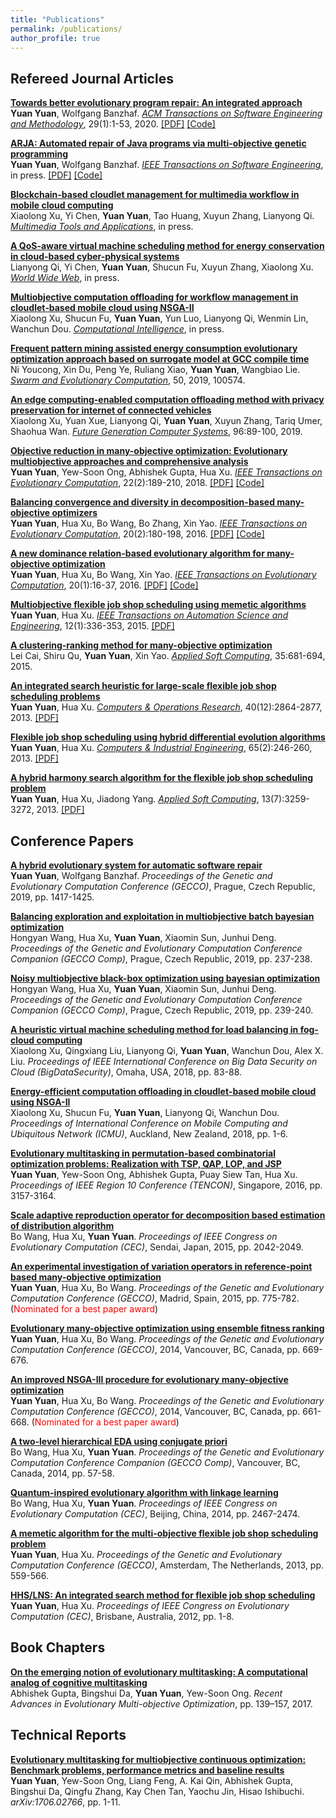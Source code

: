 ```yaml
---
title: "Publications"
permalink: /publications/
author_profile: true
---
```


## Refereed Journal Articles

<b>[Towards better evolutionary program repair: An integrated approach](https://doi.org/10.1145/3360004)</b> <br> 
<b>Yuan Yuan</b>, Wolfgang Banzhaf.
<i>[ACM Transactions on Software Engineering and Methodology](https://tosem.acm.org)</i>, 29(1):1-53, 2020.
[[PDF]](http://yyxhdy.github.io/files/TOSEM2019.pdf)
[[Code]](https://github.com/yyxhdy/arja/tree/arja-e)

<b>[ARJA: Automated repair of Java programs via multi-objective genetic programming](https://doi.org/10.1109/TSE.2018.2874648)</b> <br> 
<b>Yuan Yuan</b>, Wolfgang Banzhaf.
<i>[IEEE Transactions on Software Engineering](https://www.computer.org/csdl/journal/ts)</i>, in press.
[[PDF]](http://yyxhdy.github.io/files/TSE2018.pdf)
[[Code]](https://github.com/yyxhdy/arja)



<b>[Blockchain-based cloudlet management for multimedia workflow in mobile cloud computing](https://doi.org/10.1007/s11042-019-07900-x)</b> <br> 
Xiaolong Xu, Yi Chen, <b>Yuan Yuan</b>, Tao Huang, Xuyun Zhang, Lianyong Qi.
<i>[Multimedia Tools and Applications](https://link.springer.com/journal/11042)</i>, in press.


<b>[A QoS-aware virtual machine scheduling method for energy conservation in cloud-based cyber-physical systems](https://doi.org/10.1007/s11280-019-00684-y)</b> <br> 
Lianyong Qi, Yi Chen, <b>Yuan Yuan</b>, Shucun Fu, Xuyun Zhang, Xiaolong Xu.
<i>[World Wide Web](https://link.springer.com/journal/11280)</i>, in press.


<b>[Multiobjective computation offloading for workflow management in cloudlet‐based mobile cloud using NSGA-II](https://doi.org/10.1111/coin.12197)</b> <br> 
Xiaolong Xu, Shucun Fu, <b>Yuan Yuan</b>, Yun Luo, Lianyong Qi, Wenmin Lin, Wanchun Dou.
<i>[Computational Intelligence](https://onlinelibrary.wiley.com/journal/14678640)</i>, in press.


<b>[Frequent pattern mining assisted energy consumption evolutionary optimization approach based on surrogate model at GCC compile time](https://doi.org/10.1016/j.swevo.2019.100574)</b> <br> 
Ni Youcong, Xin Du, Peng Ye, Ruliang Xiao, <b>Yuan Yuan</b>, Wangbiao Lie.
<i>[Swarm and Evolutionary Computation](https://www.journals.elsevier.com/swarm-and-evolutionary-computation)</i>, 50, 2019, 100574.


<b>[An edge computing-enabled computation offloading method with privacy preservation for internet of connected vehicles](https://doi.org/10.1016/j.future.2019.01.012)</b> <br> 
Xiaolong Xu, Yuan Xue, Lianyong Qi, <b>Yuan Yuan</b>, Xuyun Zhang, Tariq Umer, Shaohua Wan.
<i>[Future Generation Computer Systems](https://www.journals.elsevier.com/future-generation-computer-systems)</i>, 96:89-100, 2019.


<b>[Objective reduction in many-objective optimization: Evolutionary multiobjective approaches and comprehensive analysis](https://doi.org/10.1109/TEVC.2017.2672668)</b> <br> 
<b>Yuan Yuan</b>, Yew-Soon Ong, Abhishek Gupta, Hua Xu.
<i>[IEEE Transactions on Evolutionary Computation](https://cis.ieee.org/publications/t-evolutionary-computation)</i>, 22(2):189-210, 2018.
[[PDF]](http://yyxhdy.github.io/files/TEVC2018.pdf)
[[Code]](https://github.com/yyxhdy/MOOR)

<b>[Balancing convergence and diversity in decomposition-based many-objective optimizers](https://doi.org/10.1109/TEVC.2015.2443001)</b> <br> 
<b>Yuan Yuan</b>, Hua Xu, Bo Wang, Bo Zhang, Xin Yao.
<i>[IEEE Transactions on Evolutionary Computation](https://cis.ieee.org/publications/t-evolutionary-computation)</i>, 20(2):180-198, 2016. 
[[PDF]](https://ieeexplore.ieee.org/stamp/stamp.jsp?tp=&arnumber=7120115)
[[Code]](http://yyxhdy.github.io/files/TEVC2016_BCDOptimizers.zip)

<b>[A new dominance relation-based evolutionary algorithm for many-objective optimization](https://doi.org/10.1109/TEVC.2015.2420112)</b> <br> 
<b>Yuan Yuan</b>, Hua Xu, Bo Wang, Xin Yao.
<i>[IEEE Transactions on Evolutionary Computation](https://cis.ieee.org/publications/t-evolutionary-computation)</i>, 20(1):16-37, 2016.
[[PDF]](https://ieeexplore.ieee.org/stamp/stamp.jsp?tp=&arnumber=7080938)
[[Code]](https://github.com/yyxhdy/ManyEAs)


<b>[Multiobjective flexible job shop scheduling using memetic algorithms](https://doi.org/10.1109/TASE.2013.2274517)</b> <br> 
<b>Yuan Yuan</b>, Hua Xu.
<i>[IEEE Transactions on Automation Science and Engineering](https://www.ieee-ras.org/publications/t-ase)</i>, 12(1):336-353, 2015.
[[PDF]](http://yyxhdy.github.io/files/TASE2015.pdf)


<b>[A clustering-ranking method for many-objective optimization](https://doi.org/10.1016/j.asoc.2015.06.020)</b> <br> 
Lei Cai, Shiru Qu, <b>Yuan Yuan</b>, Xin Yao.
<i>[Applied Soft Computing](https://www.journals.elsevier.com/applied-soft-computing)</i>, 35:681-694, 2015.



<b>[An integrated search heuristic for large-scale flexible job shop scheduling problems](https://doi.org/10.1016/j.cor.2013.06.010)</b> <br> 
<b>Yuan Yuan</b>, Hua Xu.
<i>[Computers & Operations Research](https://www.journals.elsevier.com/computers-and-operations-research)</i>, 40(12):2864-2877, 2013.
[[PDF]](http://yyxhdy.github.io/files/CAOR2013.pdf)


<b>[Flexible job shop scheduling using hybrid differential evolution algorithms](https://doi.org/10.1016/j.cie.2013.02.022)</b> <br> 
<b>Yuan Yuan</b>, Hua Xu.
<i>[Computers & Industrial Engineering](https://www.journals.elsevier.com/computers-and-industrial-engineering)</i>, 65(2):246-260, 2013.
[[PDF]](http://yyxhdy.github.io/files/CAIE2013.pdf)


<b>[A hybrid harmony search algorithm for the flexible job shop scheduling problem](https://doi.org/10.1016/j.asoc.2013.02.013)</b> <br> 
<b>Yuan Yuan</b>, Hua Xu, Jiadong Yang.
<i>[Applied Soft Computing](https://www.journals.elsevier.com/applied-soft-computing)</i>, 13(7):3259-3272, 2013.
[[PDF]](http://yyxhdy.github.io/files/ASOC2013.pdf)


## Conference Papers

<b>[A hybrid evolutionary system for automatic software repair](https://doi.org/10.1145/3321707.3321830)</b> <br> 
<b>Yuan Yuan</b>, Wolfgang Banzhaf.
<i>Proceedings of the Genetic and Evolutionary Computation Conference (GECCO)</i>, Prague, Czech Republic, 2019, pp. 1417-1425.


<b>[Balancing exploration and exploitation in multiobjective batch bayesian optimization](https://doi.org/10.1145/3319619.3321962)</b> <br> 
Hongyan Wang, Hua Xu, <b>Yuan Yuan</b>, Xiaomin Sun, Junhui Deng.
<i>Proceedings of the Genetic and Evolutionary Computation Conference Companion (GECCO Comp)</i>, Prague, Czech Republic, 2019, pp. 237-238.

<b>[Noisy multiobjective black-box optimization using bayesian optimization](https://doi.org/10.1145/3319619.3321898)</b> <br> 
Hongyan Wang, Hua Xu, <b>Yuan Yuan</b>, Xiaomin Sun, Junhui Deng.
<i>Proceedings of the Genetic and Evolutionary Computation Conference Companion (GECCO Comp)</i>, Prague, Czech Republic, 2019, pp. 239-240.


<b>[A heuristic virtual machine scheduling method for load balancing in fog-cloud computing](https://doi.org/10.1109/BDS/HPSC/IDS18.2018.00030)</b> <br> 
Xiaolong Xu, Qingxiang Liu, Lianyong Qi, <b>Yuan Yuan</b>, Wanchun Dou, Alex X. Liu.
<i>Proceedings of IEEE International Conference on Big Data Security on Cloud (BigDataSecurity)</i>, Omaha, USA, 2018, pp. 83-88.

<b>[Energy-efficient computation offloading in cloudlet-based mobile cloud using NSGA-II](https://doi.org/10.23919/ICMU.2018.8653606)</b> <br> 
Xiaolong Xu, Shucun Fu, <b>Yuan Yuan</b>, Lianyong Qi, Wanchun Dou.
<i>Proceedings of International Conference on Mobile Computing and Ubiquitous Network (ICMU)</i>, Auckland, New Zealand, 2018, pp. 1-6.


<b>[Evolutionary multitasking in permutation-based combinatorial optimization problems: Realization with TSP, 
QAP, LOP, and JSP](https://doi.org/10.1109/TENCON.2016.7848632)</b> <br> 
<b>Yuan Yuan</b>, Yew-Soon Ong, Abhishek Gupta, Puay Siew Tan, Hua Xu.
<i>Proceedings of IEEE Region 10 Conference (TENCON)</i>, Singapore, 2016, pp. 3157-3164.



<b>[Scale adaptive reproduction operator for decomposition based estimation of distribution algorithm](https://doi.org/10.1109/CEC.2015.7257136)</b> <br> 
Bo Wang, Hua Xu, <b>Yuan Yuan</b>.
<i>Proceedings of IEEE Congress on Evolutionary Computation (CEC)</i>, Sendai, Japan, 2015, pp. 2042-2049.


<b>[An experimental investigation of variation operators in reference-point based many-objective optimization](https://doi.org/10.1145/2739480.2754655)</b> <br> 
<b>Yuan Yuan</b>, Hua Xu, Bo Wang.
<i>Proceedings of the Genetic and Evolutionary Computation Conference (GECCO)</i>, Madrid, Spain, 2015, pp. 775-782.
(<span style="color:red">Nominated for a best paper award</span>)

<b>[Evolutionary many-objective optimization using ensemble fitness ranking](https://doi.org/10.1145/2576768.2598345)</b> <br> 
<b>Yuan Yuan</b>, Hua Xu, Bo Wang.
<i>Proceedings of the Genetic and Evolutionary Computation Conference (GECCO)</i>, 2014, Vancouver, BC, Canada, pp. 669-676.

<b>[An improved NSGA-III procedure for evolutionary many-objective optimization](https://doi.org/10.1145/2576768.2598342)</b> <br> 
<b>Yuan Yuan</b>, Hua Xu, Bo Wang.
<i>Proceedings of the Genetic and Evolutionary Computation Conference (GECCO)</i>, 2014, Vancouver, BC, Canada, pp. 661-668. 
(<span style="color:red">Nominated for a best paper award</span>)


<b>[A two-level hierarchical EDA using conjugate priori](https://doi.org/10.1145/2598394.2598470)</b> <br> 
Bo Wang, Hua Xu, <b>Yuan Yuan</b>.
<i>Proceedings of the Genetic and Evolutionary Computation Conference Companion (GECCO Comp)</i>, Vancouver, BC, Canada, 2014, pp. 57-58.


<b>[Quantum-inspired evolutionary algorithm with linkage learning](https://doi.org/10.1109/CEC.2014.6900410)</b> <br> 
Bo Wang, Hua Xu, <b>Yuan Yuan</b>.
<i>Proceedings of IEEE Congress on Evolutionary Computation (CEC)</i>, Beijing, China, 2014, pp. 2467-2474.


<b>[A memetic algorithm for the multi-objective flexible job shop scheduling problem](https://doi.org/10.1145/2463372.2463431)</b> <br> 
<b>Yuan Yuan</b>, Hua Xu.
<i>Proceedings of the Genetic and Evolutionary Computation Conference (GECCO)</i>, Amsterdam, The Netherlands, 2013, pp. 559-566.



<b>[HHS/LNS: An integrated search method for flexible job shop scheduling](https://doi.org/10.1109/CEC.2012.6256609)</b> <br> 
<b>Yuan Yuan</b>, Hua Xu.
<i>Proceedings of IEEE Congress on Evolutionary Computation (CEC)</i>, Brisbane, Australia, 2012, pp. 1-8.


## Book Chapters 

<b>[On the emerging notion of evolutionary multitasking: A computational analog of cognitive multitasking](https://doi.org/10.1007/978-3-319-42978-6_5)</b> <br>
Abhishek Gupta, Bingshui Da, <b>Yuan Yuan</b>, Yew-Soon Ong.
<i>Recent Advances in Evolutionary Multi-objective Optimization</i>, pp. 139–157, 2017.


## Technical Reports

<b>[Evolutionary multitasking for multiobjective continuous optimization: Benchmark problems, performance metrics and baseline results](https://arxiv.org/abs/1706.02766)</b> <br>
<b>Yuan Yuan</b>, Yew-Soon Ong, Liang Feng, A. Kai Qin, Abhishek Gupta, Bingshui Da, Qingfu Zhang, Kay Chen Tan, Yaochu Jin, Hisao Ishibuchi.
<i>arXiv:1706.02766</i>, pp. 1-11.
